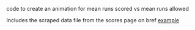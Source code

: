 code to create an animation for mean runs scored vs mean runs allowed

Includes the scraped data file from the scores page on bref [example](https://www.baseball-reference.com/boxes/?month=4&day=4&year=2021)
